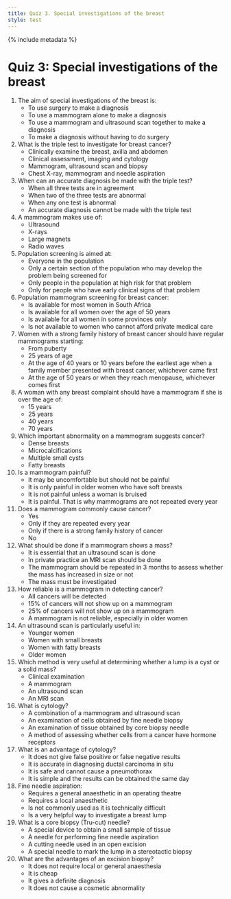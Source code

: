 ```yaml
---
title: Quiz 3. Special investigations of the breast
style: test
---
```


{% include metadata %}

# Quiz 3: Special investigations of the breast

1.	The aim of special investigations of the breast is:
	-	To use surgery to make a diagnosis
	-	To use a mammogram alone to make a diagnosis
	-	To use a mammogram and ultrasound scan together to make a diagnosis
	+	To make a diagnosis without having to do surgery
2.	What is the triple test to investigate for breast cancer?
	-	Clinically examine the breast, axilla and abdomen
	+	Clinical assessment, imaging and cytology
	-	Mammogram, ultrasound scan and biopsy
	-	Chest X-ray, mammogram and needle aspiration
3.	When can an accurate diagnosis be made with the triple test?
	+	When all three tests are in agreement
	-	When two of the three tests are abnormal
	-	When any one test is abnormal
	-	An accurate diagnosis cannot be made with the triple test
4.	A mammogram makes use of:
	-	Ultrasound
	+	X-rays
	-	Large magnets
	-	Radio waves
5.	Population screening is aimed at:
	-	Everyone in the population
	+	Only a certain section of the population who may develop the problem being screened for
	-	Only people in the population at high risk for that problem
	-	Only for people who have early clinical signs of that problem
6.	Population mammogram screening for breast cancer:
	-	Is available for most women in South Africa
	-	Is available for all women over the age of 50 years
	-	Is available for all women in some provinces only
	+	Is not available to women who cannot afford private medical care
7.	Women with a strong family history of breast cancer should have regular mammograms starting:
	-	From puberty
	-	25 years of age
	+	At the age of 40 years or 10 years before the earliest age when a family member presented with breast cancer, whichever came first
	-	At the age of 50 years or when they reach menopause, whichever comes first
8.	A woman with any breast complaint should have a mammogram if she is over the age of:
	-	15 years
	-	25 years
	+	40 years
	-	70 years
9.	Which important abnormality on a mammogram suggests cancer?
	-	Dense breasts
	+	Microcalcifications
	-	Multiple small cysts
	-	Fatty breasts
10.	Is a mammogram painful?
	+	It may be uncomfortable but should not be painful
	-	It is only painful in older women who have soft breasts
	-	It is not painful unless a woman is bruised
	-	It is painful. That is why mammograms are not repeated every year
11.	Does a mammogram commonly cause cancer?
	-	Yes
	-	Only if they are repeated every year
	-	Only if there is a strong family history of cancer
	+	No
12.	What should be done if a mammogram shows a mass?
	-	It is essential that an ultrasound scan is done
	-	In private practice an MRI scan should be done
	-	The mammogram should be repeated in 3 months to assess whether the mass has increased in size or not
	+	The mass must be investigated
13.	How reliable is a mammogram in detecting cancer?
	-	All cancers will be detected
	+	15% of cancers will not show up on a mammogram
	-	25% of cancers will not show up on a mammogram
	-	A mammogram is not reliable, especially in older women
14.	An ultrasound scan is particularly useful in:
	+	Younger women
	-	Women with small breasts
	-	Women with fatty breasts
	-	Older women
15.	Which method is very useful at determining whether a lump is a cyst or a solid mass?
	-	Clinical examination
	-	A mammogram
	+	An ultrasound scan
	-	An MRI scan
16.	What is cytology?
	-	A combination of a mammogram and ultrasound scan
	+	An examination of cells obtained by fine needle biopsy
	-	An examination of tissue obtained by core biopsy needle
	-	A method of assessing whether cells from a cancer have hormone receptors
17.	What is an advantage of cytology?
	-	It does not give false positive or false negative results
	-	It is accurate in diagnosing ductal carcinoma in situ
	-	It is safe and cannot cause a pneumothorax
	+	It is simple and the results can be obtained the same day
18.	Fine needle aspiration:
	-	Requires a general anaesthetic in an operating theatre
	-	Requires a local anaesthetic
	-	Is not commonly used as it is technically difficult
	+	Is a very helpful way to investigate a breast lump
19.	What is a core biopsy (Tru-cut) needle?
	+	A special device to obtain a small sample of tissue
	-	A needle for performing fine needle aspiration
	-	A cutting needle used in an open excision
	-	A special needle to mark the lump in a stereotactic biopsy
20.	What are the advantages of an excision biopsy?
	-	It does not require local or general anaesthesia
	-	It is cheap
	+	It gives a definite diagnosis
	-	It does not cause a cosmetic abnormality
